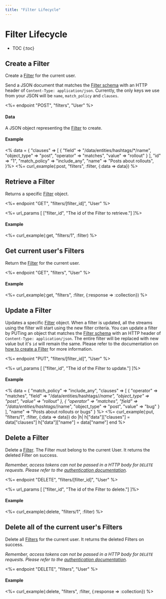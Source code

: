 ```yaml
---
title: "Filter Lifecycle"
---
```


# Filter Lifecycle

* TOC
{:toc}

## Create a Filter

Create a [Filter](/reference/resources/filter/) for the current user.

Send a JSON document that matches the [Filter schema](/reference/resources/filter/) with an HTTP header of `Content-Type: application/json`. Currently, the only keys we use from your JSON will be `name`, `match_policy` and `clauses`.

<%= endpoint "POST", "filters", "User" %>

#### Data

A JSON object representing the [Filter](/reference/resources/filter/) to create.

#### Example

<% data = {
    "clauses" => [
        {
            "field" => "/data/entities/hashtags/*/name",
            "object_type" => "post",
            "operator" => "matches",
            "value" => "rollout"
        }
    ],
    "id" => "1",
    "match_policy" => "include_any",
    "name" => "Posts about rollouts",
}%>
<%= curl_example(:post, "filters", :filter, {:data => data}) %>

## Retrieve a Filter

Returns a specific [Filter](/reference/resources/filter/) object.

<%= endpoint "GET", "filters/[filter_id]", "User" %>

<%= url_params [
    ["filter_id", "The id of the Filter to retrieve."]
]%>

#### Example

<%= curl_example(:get, "filters/1", :filter) %>

## Get current user's Filters

Return the [Filter](/reference/resources/filter/) for the current user.

<%= endpoint "GET", "filters", "User" %>

#### Example

<%= curl_example(:get, "filters", :filter, {:response => :collection}) %>

## Update a Filter

Updates a specific [Filter](/reference/resources/filter/) object. When a filter is updated, all the streams using the filter will start using the new filter criteria. You can update a filter by PUTing an object that matches the [Filter schema](/reference/resources/filter/) with an HTTP header of `Content-Type: application/json`. The entire filter will be replaced with new value but it's `id` will remain the same. Please refer to the documentation on [how to create a Filter](#create-a-filter) for more information.

<%= endpoint "PUT", "filters/[filter_id]", "User" %>

<%= url_params [
    ["filter_id", "The id of the Filter to update."]
]%>

#### Example

<% data = {
    "match_policy" => "include_any",
    "clauses" => [
        {
            "operator" => "matches",
            "field" => "/data/entities/hashtags/*/name",
            "object_type" => "post",
            "value" => "rollout"
        }, {
            "operator" => "matches",
            "field" => "/data/entities/hashtags/*/name",
            "object_type" => "post",
            "value" => "bug"
        }
    ],
    "name" => "Posts about rollouts or bugs"
} %>
<%= curl_example(:put, "filters/1", :filter, {:data => data}) do |h|
    h["data"]["clauses"] = data["clauses"]
    h["data"]["name"] = data["name"]
end %>

## Delete a Filter

Delete a [Filter](/reference/resources/filter/). The Filter must belong to the current User. It returns the deleted Filter on success.

*Remember, access tokens can not be passed in a HTTP body for `DELETE` requests. Please refer to the [authentication documentation](/reference/authentication/#making-authenticated-api-requests).*

<%= endpoint "DELETE", "filters/[filter_id]", "User" %>

<%= url_params [
    ["filter_id", "The id of the Filter to delete."]
]%>

#### Example

<%= curl_example(:delete, "filters/1", :filter) %>

## Delete all of the current user's Filters

Delete all [Filters](/reference/resources/filter/) for the current user. It returns the deleted Filters on success.

*Remember, access tokens can not be passed in a HTTP body for `DELETE` requests. Please refer to the [authentication documentation](/reference/authentication/#making-authenticated-api-requests).*

<%= endpoint "DELETE", "filters", "User" %>

#### Example

<%= curl_example(:delete, "filters", :filter, {:response => :collection}) %>

